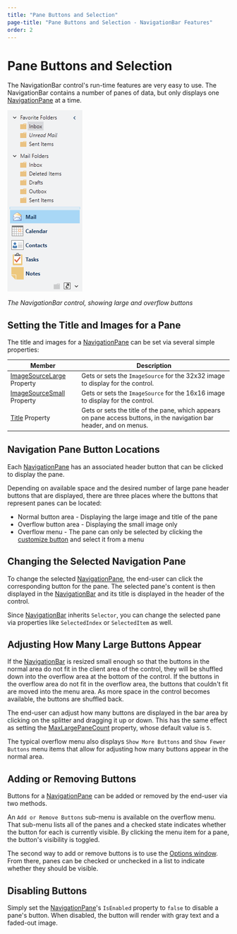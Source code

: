```yaml
---
title: "Pane Buttons and Selection"
page-title: "Pane Buttons and Selection - NavigationBar Features"
order: 2
---
```

# Pane Buttons and Selection

The NavigationBar control's run-time features are very easy to use.  The NavigationBar contains a number of panes of data, but only displays one [NavigationPane](xref:ActiproSoftware.Windows.Controls.Navigation.NavigationPane) at a time.

![Screenshot](../images/navigationbar.png)

*The NavigationBar control, showing large and overflow buttons*

## Setting the Title and Images for a Pane

The title and images for a [NavigationPane](xref:ActiproSoftware.Windows.Controls.Navigation.NavigationPane) can be set via several simple properties:

| Member | Description |
|-----|-----|
| [ImageSourceLarge](xref:ActiproSoftware.Windows.Controls.Navigation.NavigationPane.ImageSourceLarge) Property | Gets or sets the `ImageSource` for the 32x32 image to display for the control. |
| [ImageSourceSmall](xref:ActiproSoftware.Windows.Controls.Navigation.NavigationPane.ImageSourceSmall) Property | Gets or sets the `ImageSource` for the 16x16 image to display for the control. |
| [Title](xref:ActiproSoftware.Windows.Controls.Navigation.NavigationPane.Title) Property | Gets or sets the title of the pane, which appears on pane access buttons, in the navigation bar header, and on menus. |

## Navigation Pane Button Locations

Each [NavigationPane](xref:ActiproSoftware.Windows.Controls.Navigation.NavigationPane) has an associated header button that can be clicked to display the pane.

Depending on available space and the desired number of large pane header buttons that are displayed, there are three places where the buttons that represent panes can be located:

- Normal button area - Displaying the large image and title of the pane
- Overflow button area - Displaying the small image only
- Overflow menu - The pane can only be selected by clicking the [customize button](customize-button.md) and select it from a menu

## Changing the Selected Navigation Pane

To change the selected [NavigationPane](xref:ActiproSoftware.Windows.Controls.Navigation.NavigationPane), the end-user can click the corresponding button for the pane.  The selected pane's content is then displayed in the [NavigationBar](xref:ActiproSoftware.Windows.Controls.Navigation.NavigationBar) and its title is displayed in the header of the control.

Since [NavigationBar](xref:ActiproSoftware.Windows.Controls.Navigation.NavigationBar) inherits `Selector`, you can change the selected pane via properties like `SelectedIndex` or `SelectedItem` as well.

## Adjusting How Many Large Buttons Appear

If the [NavigationBar](xref:ActiproSoftware.Windows.Controls.Navigation.NavigationBar) is resized small enough so that the buttons in the normal area do not fit in the client area of the control, they will be shuffled down into the overflow area at the bottom of the control.  If the buttons in the overflow area do not fit in the overflow area, the buttons that couldn't fit are moved into the menu area.  As more space in the control becomes available, the buttons are shuffled back.

The end-user can adjust how many buttons are displayed in the bar area by clicking on the splitter and dragging it up or down.  This has the same effect as setting the [MaxLargePaneCount](xref:ActiproSoftware.Windows.Controls.Navigation.NavigationBar.MaxLargePaneCount) property, whose default value is `5`.

The typical overflow menu also displays `Show More Buttons` and `Show Fewer Buttons` menu items that allow for adjusting how many buttons appear in the normal area.

## Adding or Removing Buttons

Buttons for a [NavigationPane](xref:ActiproSoftware.Windows.Controls.Navigation.NavigationPane) can be added or removed by the end-user via two methods.

An `Add or Remove Buttons` sub-menu is available on the overflow menu.  That sub-menu lists all of the panes and a checked state indicates whether the button for each is currently visible.  By clicking the menu item for a pane, the button's visibility is toggled.

The second way to add or remove buttons is to use the [Options window](options-window.md).  From there, panes can be checked or unchecked in a list to indicate whether they should be visible.

## Disabling Buttons

Simply set the [NavigationPane](xref:ActiproSoftware.Windows.Controls.Navigation.NavigationPane)'s `IsEnabled` property to `false` to disable a pane's button.  When disabled, the button will render with gray text and a faded-out image.

